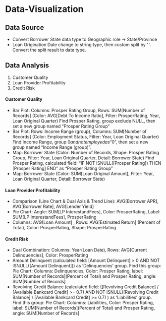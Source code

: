 # Data-Visualization

## Data Source
- Convert Borrower State data type to Geographic role -> State/Province
- Loan Origination Date change to string type, then custom split by ‘ ’. Convert the split result to date type.


## Data Analysis
1. Customer Quality
2. Loan Provider Profitability
3. Credit Risk

#### Customer Quality

- Bar Plot: Columns: Prosper Rating Group, Rows:  SUM[Number of Records] (Color: AVG[Debt To Income Ratio], Filter: ProsperRating, Year, Loan Original Quarter) Find Prosper Rating, group exclude NULL, then set a new group named “Prosper Rating Group”
- Bar Plot: Rows: Income Range (group), Columns: SUM[Number of Records] (Color: Employment Status, Filter: Year, Loan Original Quarter) Find Income Range, group $0 and not employed as “$0”, then set a new group named “Income Range (group)”.
- Map: Borrower State (Color: Number of Records, Shape: Prosper Rating Group, Filter: Year, Loan Original Quarter, Detail: Borrower State) Find Prosper Rating, calculated field: “IF NOT ISNULL([Prosper Rating]) THEN [Prosper Rating] END” as “Prosper Rating Group”
- Map: Borrower State (Color: SUM[Loan Original Amount], Filter: Year, Loan Original Quarter, Detail: Borrower State)

#### Loan Provider Profitability

- Comparison (Line Chart & Dual Axis & Trend Line): AVG[Borrower APR], AVG[Borrower Rate], AVG[Lender Yield]
- Pie Chart: Angle: SUM[LP InterestandFees], Color: ProsperRating, Label: SUM[LP InterestandFees], ProsperRating
- Columns: AVG[Loan Amount] , Rows: AVG[Estimated Return] (Percent of Total), Color: ProsperRating, Shape: ProsperRating

#### Credit Risk

- Dual Combination: Columns: Year(Loan Date), Rows: AVG[Current Delinquencies], Color: ProsperRating
- Amount Delinquent (calculated field: [Amount Delinquent] > 0 AND NOT ISNULL([Amount Delinquent])) as ‘Delinquencies’ group.  Find this group: Pie Chart: Columns: Delinquencies, Color: Prosper Rating, label: SUM[Number of Records](Percent of Total) and Prosper Rating, angle: SUM[Number of Records]
- Revolving Credit Balance (calculated field: ([Revolving Credit Balance] / [Available Bankcard Credit] >= 0.7) AND NOT ISNULL([Revolving Credit Balance] / [Available Bankcard Credit] >= 0.7) ) as ‘Liabilities’ group. Find this group: Pie Chart: Columns: Liabilities, Color: Prosper Rating, label: SUM[Number of Records](Percent of Total) and Prosper Rating, angle: SUM[Number of Records]

